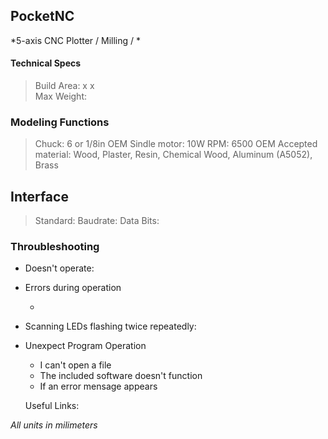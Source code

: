 ## PocketNC

*5-axis CNC Plotter / Milling / *

#### **Technical Specs**

> Build Area:  x  x  
> Max Weight: 

### Modeling Functions

> Chuck:  6 or 1/8in OEM
> Sindle motor: 10W
> RPM: 6500
> OEM Accepted material: Wood, Plaster, Resin, Chemical Wood, Aluminum (A5052), Brass

## 

## Interface

> Standard: 
> Baudrate: 
> Data Bits: 

### Throubleshooting

- Doesn't operate:

- Errors during operation
  
  - 

- Scanning LEDs flashing twice repeatedly:

- Unexpect Program Operation
  
  - I can't open a file
  - The included software doesn't function
  - If an error mensage appears
  
  Useful Links:
  
  > 

_All units in milimeters_
